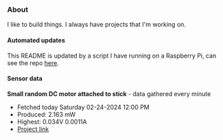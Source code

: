 ### About
I like to build things. I always have projects that I'm working on.

#### Automated updates
This README is updated by a script I have running on a Raspberry Pi, can see the repo [here](https://github.com/jdc-cunningham/raspi-git-repo-updater).

#### Sensor data


**Small random DC motor attached to stick** - data gathered every minute
- Fetched today Saturday 02-24-2024 12:00 PM
- Produced: 2.163 mW
- Highest: 0.034V 0.0011A
- [Project link](https://github.com/jdc-cunningham/turbine-raspi)